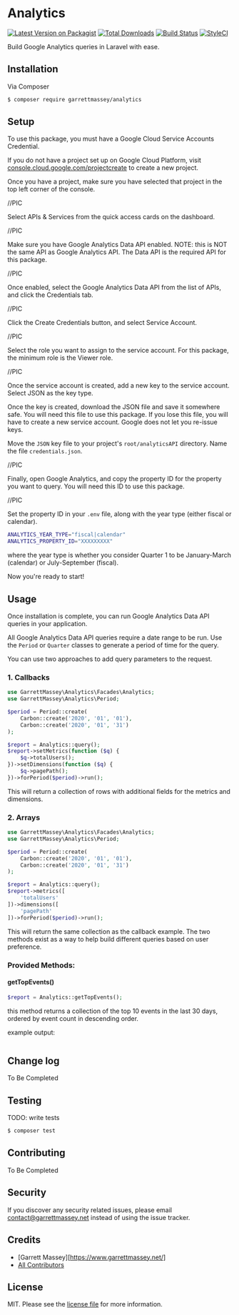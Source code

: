 # Analytics

[![Latest Version on Packagist][ico-version]][link-packagist]
[![Total Downloads][ico-downloads]][link-downloads]
[![Build Status][ico-travis]][link-travis]
[![StyleCI][ico-styleci]][link-styleci]

Build Google Analytics queries in Laravel with ease.

## Installation

Via Composer

``` bash
$ composer require garrettmassey/analytics
```

## Setup

To use this package, you must have a Google Cloud Service Accounts Credential.

If you do not have a project set up on Google Cloud Platform, visit [console.cloud.google.com/projectcreate](https://console.cloud.google.com/projectcreate) to create a new project.

Once you have a project, make sure you have selected that project in the top left corner of the console.

//PIC

Select APIs & Services from the quick access cards on the dashboard.

//PIC

Make sure you have Google Analytics Data API enabled. NOTE: this is NOT the same API as Google Analytics API. The Data API is the required API for this package.

//PIC

Once enabled, select the Google Analytics Data API from the list of APIs, and click the Credentials tab. 

//PIC

Click the Create Credentials button, and select Service Account.

//PIC

Select the role you want to assign to the service account. For this package, the minimum role is the Viewer role.

//PIC

Once the service account is created, add a new key to the service account. Select JSON as the key type.

Once the key is created, download the JSON file and save it somewhere safe. You will need this file to use this package. If you lose this file, you will have to create a new service account. Google does not let you re-issue keys.

Move the `JSON` key file to your project's `root/analyticsAPI` directory. Name the file `credentials.json`. 

//PIC

Finally, open Google Analytics, and copy the property ID for the property you want to query. You will need this ID to use this package.

//PIC

Set the property ID in your `.env` file, along with the year type (either fiscal or calendar).

``` bash
ANALYTICS_YEAR_TYPE="fiscal|calendar"
ANALYTICS_PROPERTY_ID="XXXXXXXXX"
```

where the year type is whether you consider Quarter 1 to be January-March (calendar) or July-September (fiscal).

Now you're ready to start!

## Usage

Once installation is complete, you can run Google Analytics Data API queries in your application.

All Google Analytics Data API queries require a date range to be run. Use the `Period` or `Quarter` classes to generate a period of time for the query.

You can use two approaches to add query parameters to the request. 

### 1. Callbacks
``` php
use GarrettMassey\Analytics\Facades\Analytics;
use GarrettMassey\Analytics\Period;

$period = Period::create(
    Carbon::create('2020', '01', '01'),
    Carbon::create('2020', '01', '31')
);

$report = Analytics::query();
$report->setMetrics(function ($q) {
    $q->totalUsers();
})->setDimensions(function ($q) {
    $q->pagePath();
})->forPeriod($period)->run();
```

This will return a collection of rows with additional fields for the metrics and dimensions.

### 2. Arrays
``` php
use GarrettMassey\Analytics\Facades\Analytics;
use GarrettMassey\Analytics\Period;

$period = Period::create(
    Carbon::create('2020', '01', '01'),
    Carbon::create('2020', '01', '31')
);

$report = Analytics::query();
$report->metrics([
    'totalUsers'
])->dimensions([
    'pagePath'
])->forPeriod($period)->run();
```

This will return the same collection as the callback example. The two methods exist as a way to help build different queries based on user preference.

### Provided Methods:

#### getTopEvents()
``` php
$report = Analytics::getTopEvents();
```

this method returns a collection of the top 10 events in the last 30 days, ordered by event count in descending order.

example output:
```

```

## Change log

To Be Completed

## Testing

TODO: write tests

``` bash
$ composer test
```

## Contributing

To Be Completed

## Security

If you discover any security related issues, please email contact@garrettmassey.net instead of using the issue tracker.

## Credits

- [Garrett Massey][https://www.garrettmassey.net/]
- [All Contributors][link-contributors]

## License

MIT. Please see the [license file](license.md) for more information.

[ico-version]: https://img.shields.io/packagist/v/garrettmassey/analytics.svg?style=flat-square
[ico-downloads]: https://img.shields.io/packagist/dt/garrettmassey/analytics.svg?style=flat-square
[ico-travis]: https://img.shields.io/travis/garrettmassey/analytics/master.svg?style=flat-square
[ico-styleci]: https://styleci.io/repos/12345678/shield

[link-packagist]: https://packagist.org/packages/garrettmassey/analytics
[link-downloads]: https://packagist.org/packages/garrettmassey/analytics
[link-travis]: https://travis-ci.org/garrettmassey/analytics
[link-styleci]: https://styleci.io/repos/12345678
[link-author]: https://github.com/garrettmassey
[link-contributors]: ../../contributors

